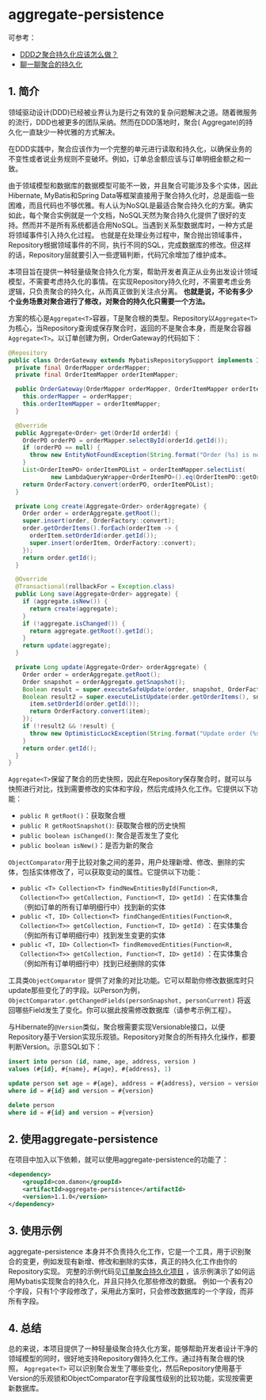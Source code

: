 # aggregate-persistence

可参考：

* [DDD之聚合持久化应该怎么做？](https://zhuanlan.zhihu.com/p/334344752)
* [聊一聊聚合的持久化](https://zhuanlan.zhihu.com/p/87074950)

## 1. 简介

领域驱动设计(DDD)已经被业界认为是行之有效的复杂问题解决之道。随着微服务的流行，DDD也被更多的团队采纳。然而在DDD落地时，聚合(
Aggregate)的持久化一直缺少一种优雅的方式解决。

在DDD实践中，聚合应该作为一个完整的单元进行读取和持久化，以确保业务的不变性或者说业务规则不变破坏。例如，订单总金额应该与订单明细金额之和一致。

由于领域模型和数据库的数据模型可能不一致，并且聚合可能涉及多个实体，因此Hibernate, MyBatis和Spring
Data等框架直接用于聚合持久化时，总是面临一些困难，而且代码也不够优雅。有人认为NoSQL是最适合聚合持久化的方案。确实如此，每个聚合实例就是一个文档，NoSQL天然为聚合持久化提供了很好的支持。然而并不是所有系统都适合用NoSQL。当遇到关系型数据库时，一种方式是将领域事件引入持久化过程。
也就是在处理业务过程中，聚合抛出领域事件，Repository根据领域事件的不同，执行不同的SQL，完成数据库的修改。但这样的话，Repository层就要引入一些逻辑判断，代码冗余增加了维护成本。

本项目旨在提供一种轻量级聚合持久化方案，帮助开发者真正从业务出发设计领域模型，不需要考虑持久化的事情。在实现Repository持久化时，不需要考虑业务逻辑，只负责聚合的持久化，从而真正做到关注点分离。
**也就是说，不论有多少个业务场景对聚合进行了修改，对聚合的持久化只需要一个方法。**

方案的核心是`Aggregate<T>`容器，T是聚合根的类型。Repository以`Aggregate<T>`
为核心，当Repository查询或保存聚合时，返回的不是聚合本身，而是聚合容器`Aggregate<T>`。以订单创建为例，OrderGateway的代码如下：

```java
@Repository
public class OrderGateway extends MybatisRepositorySupport implements IOrderGateway {
  private final OrderMapper orderMapper;
  private final OrderItemMapper orderItemMapper;

  public OrderGateway(OrderMapper orderMapper, OrderItemMapper orderItemMapper) {
    this.orderMapper = orderMapper;
    this.orderItemMapper = orderItemMapper;
  }

  @Override
  public Aggregate<Order> get(OrderId orderId) {
    OrderPO orderPO = orderMapper.selectById(orderId.getId());
    if (orderPO == null) {
      throw new EntityNotFoundException(String.format("Order (%s) is not found", orderId.getId()));
    }
    List<OrderItemPO> orderItemPOList = orderItemMapper.selectList(
            new LambdaQueryWrapper<OrderItemPO>().eq(OrderItemPO::getOrderId, orderId.getId()));
    return OrderFactory.convert(orderPO, orderItemPOList);
  }

  private Long create(Aggregate<Order> orderAggregate) {
    Order order = orderAggregate.getRoot();
    super.insert(order, OrderFactory::convert);
    order.getOrderItems().forEach(orderItem -> {
      orderItem.setOrderId(order.getId());
      super.insert(orderItem, OrderFactory::convert);
    });
    return order.getId();
  }

  @Override
  @Transactional(rollbackFor = Exception.class)
  public Long save(Aggregate<Order> aggregate) {
    if (aggregate.isNew()) {
      return create(aggregate);
    }
    if (!aggregate.isChanged()) {
      return aggregate.getRoot().getId();
    }
    return update(aggregate);
  }

  private Long update(Aggregate<Order> orderAggregate) {
    Order order = orderAggregate.getRoot();
    Order snapshot = orderAggregate.getSnapshot();
    Boolean result = super.executeSafeUpdate(order, snapshot, OrderFactory::convert);
    Boolean result2 = super.executeListUpdate(order.getOrderItems(), snapshot.getOrderItems(), item -> {
      item.setOrderId(order.getId());
      return OrderFactory.convert(item);
    });
    if (!result2 && !result) {
      throw new OptimisticLockException(String.format("Update order (%s) error, it's not found or changed by another user", orderAggregate.getRoot().getId()));
    }
    return order.getId();
  }
}
```

`Aggregate<T>`保留了聚合的历史快照，因此在Repository保存聚合时，就可以与快照进行对比，找到需要修改的实体和字段，然后完成持久化工作。它提供以下功能：

* `public R getRoot()`：获取聚合根
* `public R getRootSnapshot()`: 获取聚合根的历史快照
* `public boolean isChanged()`: 聚合是否发生了变化
* `public boolean isNew()`：是否为新的聚合

`ObjectComparator`用于比较对象之间的差异，用户处理新增、修改、删除的实体，包括实体修改了，可以获取变动的属性。它提供以下功能：

* `public <T> Collection<T> findNewEntitiesById(Function<R, Collection<T>> getCollection, Function<T, ID> getId)`
  ：在实体集合（例如订单的所有订单明细行中）找到新的实体
* `public <T, ID> Collection<T> findChangedEntities(Function<R, Collection<T>> getCollection, Function<T, ID> getId)`
  ：在实体集合（例如所有订单明细行中）找到发生变更的实体
* `public <T, ID> Collection<T> findRemovedEntities(Function<R, Collection<T>> getCollection, Function<T, ID> getId)`
  ：在实体集合（例如所有订单明细行中）找到已经删除的实体

工具类`ObjectComparator`
提供了对象的对比功能。它可以帮助你修改数据库时只update那些变化了的字段。以Person为例，
`ObjectComparator.getChangedFields(personSnapshot, personCurrent)`
将返回哪些Field发生了变化。你可以据此按需修改数据库（请参考示例工程）。

与Hibernate的`@Version`类似，聚合根需要实现Versionable接口，以便Repository基于Version实现乐观锁。Repository对聚合的所有持久化操作，都要判断Version。示意SQL如下：

```sql
insert into person (id, name, age, address, version )
values (#{id}, #{name}, #{age}, #{address}, 1)

update person set age = #{age}, address = #{address}, version = version + 1
where id = #{id} and version = #{version}

delete person
where id = #{id} and version = #{version}
``` 

## 2. 使用aggregate-persistence

在项目中加入以下依赖，就可以使用aggregate-persistence的功能了：

```xml
<dependency>
    <groupId>com.damon</groupId>
    <artifactId>aggregate-persistence</artifactId>
    <version>1.1.0</version>
</dependency>
```

## 3. 使用示例

aggregate-persistence 本身并不负责持久化工作，它是一个工具，用于识别聚合的变更，例如发现有新增、修改和删除的实体，真正的持久化工作由你的Repository实现。
完整的示例代码见[订单聚合持久化项目](https://github.com/654894017/aggregate-persistence/blob/master/src/test/java/com/damon/test/TestOrderGateway.java)
，该示例演示了如何运用Mybatis实现聚合的持久化，并且只持久化那些修改的数据。
例如一个表有20个字段，只有1个字段修改了，采用此方案时，只会修改数据库的一个字段，而非所有字段。

## 4. 总结

总的来说，本项目提供了一种轻量级聚合持久化方案，能够帮助开发者设计干净的领域模型的同时，很好地支持Repository做持久化工作。通过持有聚合根的快照，
`Aggregate<T>`
可以识别聚合发生了哪些变化，然后Repository使用基于Version的乐观锁和ObjectComparator在字段属性级别的比较功能，实现按需更新数据库。

